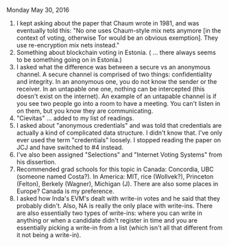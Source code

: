 Monday May 30, 2016

1. I kept asking about the paper that Chaum wrote in 1981, and was eventually told this: "No one uses Chaum-style mix nets anymore [in the context of voting, otherwise Tor would be an obvious exemption]. They use re-encryption mix nets instead."
2. Something about blockchain voting in Estonia. ( ... there always seems to be something going on in Estonia.)
3. I asked what the difference was between a secure vs an anonymous channel. A secure channel is comprised of two things: confidentiality and integrity. In an anonymous one, you do not know the sender or the receiver. In an untapable one one, nothing can be intercepted (this doesn't exist on the internet). An example of an untapable channel is if you see two people go into a room to have a meeting. You can't listen in on them, but you know they are communicating.
4. "Cievitas" ... added to my list of readings.
5. I asked about "anonymous credentials" and was told that credentials are actually a kind of complicated data structure. I didn't know that. I've only ever used the term "credentials" loosely. I stopped reading the paper on JCJ and have switched to #4 instead.
6. I've also been assigned "Selections" and "Internet Voting Systems" from his dissertion.
7. Recommended grad schools for this topic in Canada: Concordia, UBC (someone named Costa?). In America: MIT, rice (Wollvek?), Princeton (Felton), Berkely (Wagner), Michigan (J). There are also some places in Europe? Canada is my preference.
8. I asked how Inda's EVM's dealt with write-in votes and he said that they probably didn't. Also, NA is really the only place with write-ins. There are also essentially two types of write-ins: where you can write in anything or when a candidate didn't register in time and you are essentially picking a write-in from a list (which isn't all that different from it not being a write-in).

